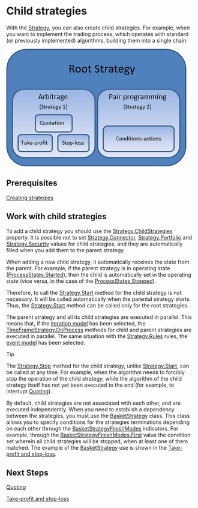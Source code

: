 # Child strategies

With the [Strategy](xref:StockSharp.Algo.Strategies.Strategy), you can also create child strategies. For example, when you want to implement the trading process, which operates with standard (or previously implemented) algorithms, building them into a single chain: 

![strategychilds](../images/strategy_childs.png)

## Prerequisites

[Creating strategies](StrategyCreate.md)

## Work with child strategies

To add a child strategy you should use the [Strategy.ChildStrategies](xref:StockSharp.Algo.Strategies.Strategy.ChildStrategies) property. It is possible not to set [Strategy.Connector](xref:StockSharp.Algo.Strategies.Strategy.Connector), [Strategy.Portfolio](xref:StockSharp.Algo.Strategies.Strategy.Portfolio) and [Strategy.Security](xref:StockSharp.Algo.Strategies.Strategy.Security) values for child strategies, and they are automatically filled when you add them to the parent strategy. 

When adding a new child strategy, it automatically receives the state from the parent. For example, if the parent strategy is in operating state ([ProcessStates.Started](xref:StockSharp.Algo.ProcessStates.Started)), then the child is automatically set in the operating state (vice versa, in the case of the [ProcessStates.Stopped](xref:StockSharp.Algo.ProcessStates.Stopped)). 

Therefore, to call the [Strategy.Start](xref:StockSharp.Algo.Strategies.Strategy.Start) method for the child strategy is not necessary. It will be called automatically when the parental strategy starts. Thus, the [Strategy.Start](xref:StockSharp.Algo.Strategies.Strategy.Start) method can be called only for the root strategies. 

The parent strategy and all its child strategies are executed in parallel. This means that, if the [iteration model](StrategyCreate.md) has been selected, the [TimeFrameStrategy.OnProcess](xref:StockSharp.Algo.Strategies.TimeFrameStrategy.OnProcess) methods for child and parent strategies are executed in parallel. The same situation with the [Strategy.Rules](xref:StockSharp.Algo.Strategies.Strategy.Rules) rules, the [event model](StrategyAction.md) has been selected. 

> [!TIP]
> The [Strategy.Stop](xref:StockSharp.Algo.Strategies.Strategy.Stop) method for the child strategy, unlike [Strategy.Start](xref:StockSharp.Algo.Strategies.Strategy.Start), can be called at any time. For example, when the algorithm needs to forcibly stop the operation of the child strategy, while the algorithm of the child strategy itself has not yet been executed to the end (for example, to interrupt [Quoting](StrategyQuoting.md)). 

By default, child strategies are not associated with each other, and are executed independently. When you need to establish a dependency between the strategies, you must use the [BasketStrategy](xref:StockSharp.Algo.Strategies.BasketStrategy) class. This class allows you to specify conditions for the strategies terminations depending on each other through the [BasketStrategyFinishModes](xref:StockSharp.Algo.Strategies.BasketStrategyFinishModes) indicators. For example, through the [BasketStrategyFinishModes.First](xref:StockSharp.Algo.Strategies.BasketStrategyFinishModes.First) value the condition set wherein all child strategies will be stopped, when at least one of them matched. The example of the [BasketStrategy](xref:StockSharp.Algo.Strategies.BasketStrategy) use is shown in the [Take\-profit and stop\-loss](StrategyProtective.md). 

## Next Steps

[Quoting](StrategyQuoting.md)

[Take\-profit and stop\-loss](StrategyProtective.md)
